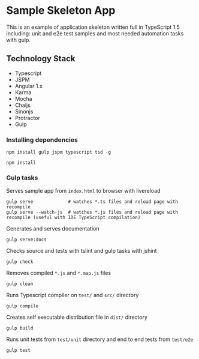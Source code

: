 # Sample Skeleton App 

This is an example of application skeleton written full in TypeScript 1.5 including: 
unit and e2e test samples and most needed automation tasks with gulp. 

## Technology Stack

* Typescript 
* JSPM 
* Angular 1.x
* Karma 
* Mocha 
* Chaijs 
* Sinonjs
* Protractor
* Gulp 

### Installing dependencies

```
npm install gulp jspm typescript tsd -g
```

```
npm install
```

### Gulp tasks

Serves sample app from `index.html` to browser with livereload 

```
gulp serve             # watches *.ts files and reload page with recompile
gulp serve --watch-js  # watches *.js files and reload page with recompile (useful with IDE TypeScript compilation)
```

Generates and serves documentation

```
gulp serve:docs
```

Checks source and tests with tslint and gulp tasks with jshint

```
gulp check
```

Removes compiled `*.js` and `*.map.js` files

```
gulp clean
```

Runs Typescript compiler on `test/` and `src/` directory

```
gulp compile
```

Creates self executable distribution file in `dist/` directory

```
gulp build
```

Runs unit tests from `test/unit` directory and end to end tests from `test/e2e`

```
gulp test
```
